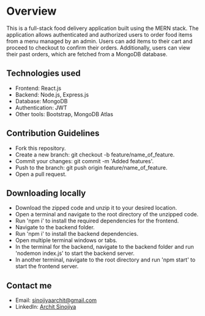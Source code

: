 # Overview

This is a full-stack food delivery application built using the MERN stack. The application allows authenticated and authorized users to order food items from a menu managed by an admin. Users can add items to their cart and proceed to checkout to confirm their orders. Additionally, users can view their past orders, which are fetched from a MongoDB database.

## Technologies used

- Frontend: React.js
- Backend: Node.js, Express.js
- Database: MongoDB
- Authentication: JWT
- Other tools: Bootstrap, MongoDB Atlas

## Contribution Guidelines

- Fork this repository.
- Create a new branch: git checkout -b feature/name_of_feature.
- Commit your changes: git commit -m 'Added features'.
- Push to the branch: git push origin feature/name_of_feature.
- Open a pull request.


## Downloading locally

- Download the zipped code and unzip it to your desired location.
- Open a terminal and navigate to the root directory of the unzipped code.
- Run 'npm i' to install the required dependencies for the frontend.
- Navigate to the backend folder.
- Run 'npm i' to install the backend dependencies.
- Open multiple terminal windows or tabs.
- In the terminal for the backend, navigate to the backend folder and run 'nodemon index.js' to start the backend server.
- In another terminal, navigate to the root directory and run 'npm start' to start the frontend server.

## Contact me
- Email: sinojiyaarchit@gmail.com
- LinkedIn: [Archit Sinojiya](https://www.linkedin.com/in/archit-sinojiya-58b917264/) 

